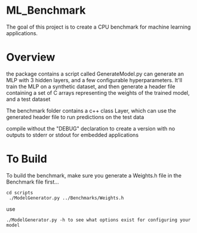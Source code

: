 # ML_Benchmark
The goal of this project is to create a CPU benchmark for machine learning applications.

# Overview
the package contains a script called GenerateModel.py can generate an MLP with 3 hidden layers, and a few configurable hyperparameters. It'll train the MLP on a synthetic dataset, and then generate a header file containing a set of C arrays representing the weights of the trained model, and a test dataset

The benchmark folder contains a c++ class Layer, which can use the generated header file to run predictions on the test data

compile without the "DEBUG" declaration to create a version with no outputs to stderr or stdout for embedded applications

# To Build 
To build the benchmark, make sure you generate a Weights.h file in the Benchmark file first...
```
cd scripts
 ./ModelGenerator.py ../Benchmarks/Weights.h
 ```
use
```
./ModelGenerator.py -h to see what options exist for configuring your model
```
